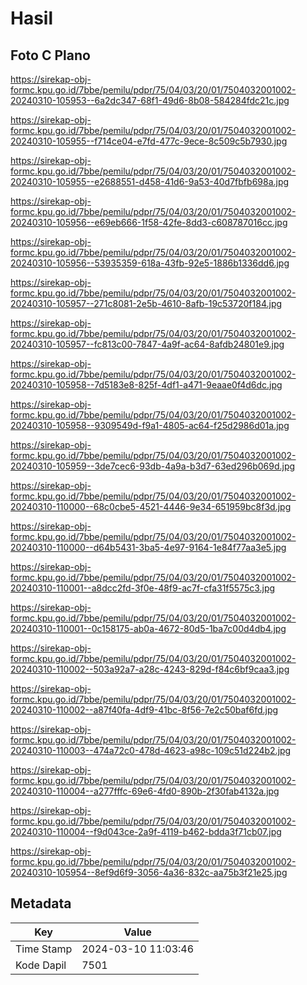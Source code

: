 # Hasil

## Foto C Plano

https://sirekap-obj-formc.kpu.go.id/7bbe/pemilu/pdpr/75/04/03/20/01/7504032001002-20240310-105953--6a2dc347-68f1-49d6-8b08-584284fdc21c.jpg

https://sirekap-obj-formc.kpu.go.id/7bbe/pemilu/pdpr/75/04/03/20/01/7504032001002-20240310-105955--f714ce04-e7fd-477c-9ece-8c509c5b7930.jpg

https://sirekap-obj-formc.kpu.go.id/7bbe/pemilu/pdpr/75/04/03/20/01/7504032001002-20240310-105955--e2688551-d458-41d6-9a53-40d7fbfb698a.jpg

https://sirekap-obj-formc.kpu.go.id/7bbe/pemilu/pdpr/75/04/03/20/01/7504032001002-20240310-105956--e69eb666-1f58-42fe-8dd3-c608787016cc.jpg

https://sirekap-obj-formc.kpu.go.id/7bbe/pemilu/pdpr/75/04/03/20/01/7504032001002-20240310-105956--53935359-618a-43fb-92e5-1886b1336dd6.jpg

https://sirekap-obj-formc.kpu.go.id/7bbe/pemilu/pdpr/75/04/03/20/01/7504032001002-20240310-105957--271c8081-2e5b-4610-8afb-19c53720f184.jpg

https://sirekap-obj-formc.kpu.go.id/7bbe/pemilu/pdpr/75/04/03/20/01/7504032001002-20240310-105957--fc813c00-7847-4a9f-ac64-8afdb24801e9.jpg

https://sirekap-obj-formc.kpu.go.id/7bbe/pemilu/pdpr/75/04/03/20/01/7504032001002-20240310-105958--7d5183e8-825f-4df1-a471-9eaae0f4d6dc.jpg

https://sirekap-obj-formc.kpu.go.id/7bbe/pemilu/pdpr/75/04/03/20/01/7504032001002-20240310-105958--9309549d-f9a1-4805-ac64-f25d2986d01a.jpg

https://sirekap-obj-formc.kpu.go.id/7bbe/pemilu/pdpr/75/04/03/20/01/7504032001002-20240310-105959--3de7cec6-93db-4a9a-b3d7-63ed296b069d.jpg

https://sirekap-obj-formc.kpu.go.id/7bbe/pemilu/pdpr/75/04/03/20/01/7504032001002-20240310-110000--68c0cbe5-4521-4446-9e34-651959bc8f3d.jpg

https://sirekap-obj-formc.kpu.go.id/7bbe/pemilu/pdpr/75/04/03/20/01/7504032001002-20240310-110000--d64b5431-3ba5-4e97-9164-1e84f77aa3e5.jpg

https://sirekap-obj-formc.kpu.go.id/7bbe/pemilu/pdpr/75/04/03/20/01/7504032001002-20240310-110001--a8dcc2fd-3f0e-48f9-ac7f-cfa31f5575c3.jpg

https://sirekap-obj-formc.kpu.go.id/7bbe/pemilu/pdpr/75/04/03/20/01/7504032001002-20240310-110001--0c158175-ab0a-4672-80d5-1ba7c00d4db4.jpg

https://sirekap-obj-formc.kpu.go.id/7bbe/pemilu/pdpr/75/04/03/20/01/7504032001002-20240310-110002--503a92a7-a28c-4243-829d-f84c6bf9caa3.jpg

https://sirekap-obj-formc.kpu.go.id/7bbe/pemilu/pdpr/75/04/03/20/01/7504032001002-20240310-110002--a87f40fa-4df9-41bc-8f56-7e2c50baf6fd.jpg

https://sirekap-obj-formc.kpu.go.id/7bbe/pemilu/pdpr/75/04/03/20/01/7504032001002-20240310-110003--474a72c0-478d-4623-a98c-109c51d224b2.jpg

https://sirekap-obj-formc.kpu.go.id/7bbe/pemilu/pdpr/75/04/03/20/01/7504032001002-20240310-110004--a277fffc-69e6-4fd0-890b-2f30fab4132a.jpg

https://sirekap-obj-formc.kpu.go.id/7bbe/pemilu/pdpr/75/04/03/20/01/7504032001002-20240310-110004--f9d043ce-2a9f-4119-b462-bdda3f71cb07.jpg

https://sirekap-obj-formc.kpu.go.id/7bbe/pemilu/pdpr/75/04/03/20/01/7504032001002-20240310-105954--8ef9d6f9-3056-4a36-832c-aa75b3f21e25.jpg


## Metadata

| Key        | Value               |
| ---------- | ------------------- |
| Time Stamp | 2024-03-10 11:03:46 |
| Kode Dapil | 7501                |



